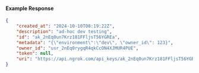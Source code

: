 <!-- Code generated for API Clients. DO NOT EDIT. -->

#### Example Response

```json
{
	"created_at": "2024-10-10T08:19:22Z",
	"description": "ad-hoc dev testing",
	"id": "ak_2nEq0un7Krz181FFljsT56YGREa",
	"metadata": "{\"environment\":\"dev\", \"owner_id\": 123}",
	"owner_id": "usr_2nEq0rygqR4qkCcON4XJMUR4PUE",
	"token": null,
	"uri": "https://api.ngrok.com/api_keys/ak_2nEq0un7Krz181FFljsT56YGREa"
}
```
